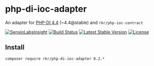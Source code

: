 php-di-ioc-adapter
==================

An adapter for [PHP-DI 4.4](http://php-di.org/) (~4.4@stable) and `rkr/php-ioc-contract`

[![SensioLabsInsight](https://insight.sensiolabs.com/projects/4a8171d6-f20b-46d6-a3b2-bafa19c214c0/mini.png)](https://insight.sensiolabs.com/projects/4a8171d6-f20b-46d6-a3b2-bafa19c214c0)
[![Build Status](https://travis-ci.org/rkrx/php-di-ioc-adapter.svg)](https://travis-ci.org/rkrx/php-di-ioc-adapter)
[![Latest Stable Version](https://poser.pugx.org/rkr/php-di-ioc-adapter/version.svg)](https://packagist.org/packages/rkr/php-di-ioc-adapter)
[![License](https://poser.pugx.org/rkr/php-di-ioc-adapter/license.svg)](https://packagist.org/packages/rkr/php-di-ioc-adapter)


## Install

`composer require rkr/php-di-ioc-adapter 0.2.*`
